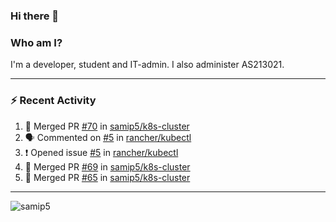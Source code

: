 ### Hi there 👋

### Who am I?
I'm a developer, student and IT-admin. I also administer AS213021.

---
### :zap: Recent Activity
<!--START_SECTION:activity-->
1. 🎉 Merged PR [#70](https://github.com/samip5/k8s-cluster/pull/70) in [samip5/k8s-cluster](https://github.com/samip5/k8s-cluster)
2. 🗣 Commented on [#5](https://github.com/rancher/kubectl/issues/5) in [rancher/kubectl](https://github.com/rancher/kubectl)
3. ❗️ Opened issue [#5](https://github.com/rancher/kubectl/issues/5) in [rancher/kubectl](https://github.com/rancher/kubectl)
4. 🎉 Merged PR [#69](https://github.com/samip5/k8s-cluster/pull/69) in [samip5/k8s-cluster](https://github.com/samip5/k8s-cluster)
5. 🎉 Merged PR [#65](https://github.com/samip5/k8s-cluster/pull/65) in [samip5/k8s-cluster](https://github.com/samip5/k8s-cluster)
<!--END_SECTION:activity-->
---

<img align="center" src="https://github-readme-stats.vercel.app/api?username=samip5&show_icons=true" alt="samip5" />

